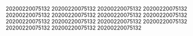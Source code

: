 20200220075132
20200220075132
20200220075132
20200220075132
20200220075132
20200220075132
20200220075132
20200220075132
20200220075132
20200220075132
20200220075132
20200220075132
20200220075132
20200220075132
20200220075132
